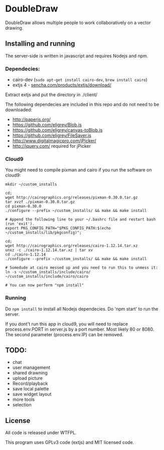 DoubleDraw
=============

DoubleDraw allows multiple people to work collaboratively on a vector drawing.

## Installing and running

The server-side is written in javascript and requires Nodejs and npm.

### Dependecies:

- cairo-dev (`sudo apt-get install cairo-dev`, `brew install cairo`)
- extjs 4 - [sencha.com/products/extjs/download/](http://www.sencha.com/products/extjs/download/)

Extract extjs and put the directory in ./client/

The following dependecies are included in this repo and do not need to be downloaded:

- http://paperjs.org/
- https://github.com/eligrey/Blob.js
- https://github.com/eligrey/canvas-toBlob.js
- https://github.com/eligrey/FileSaver.js
- http://www.digitalmagicpro.com/jPicker/
- http://jquery.com/ required for jPicker

### Cloud9

You might need to compile pixman and cairo if you run the software on cloud9:

    mkdir ~/custom_installs
    
    cd;
    wget http://cairographics.org/releases/pixman-0.30.0.tar.gz
    tar xvzf ./pixman-0.30.0.tar.gz
    cd pixman-0.30.0
    ./configure --prefix ~/custom_installs/ && make && make install
    
    # Append the following line to your ~/.bashrc file and restart bash (run 'exit').
    export PKG_CONFIG_PATH="$PKG_CONFIG_PATH:$(echo ~/custom_installs/lib/pkgconfig)";
    
    cd;
    wget http://cairographics.org/releases/cairo-1.12.14.tar.xz
    unxz -c ./cairo-1.12.14.tar.xz | tar xv
    cd ./cairo-1.12.14
    ./configure --prefix ~/custom_installs/ && make && make install
    
    # Somedude at cairo messed up and you need to run this to unmess it:
    ln -s ~/custom_installs/include/cairo/ ~/custom_installs/include/cairo/cairo

    # You can now perform "npm install"

### Running

Do `npm install` to install all Nodejs dependecies. Do 'npm start' to run the server.

If you dont't run this app in cloud9, you will need to replace process.env.PORT in server.js by a port number. Most likely 80 or 8080. The second parameter (process.env.IP) can be removed.

## TODO:
- chat
- user management
- shared drawning
- upload picture
- Record/playback
- save local palette
- save widget layout
- more tools
- selection

## License

All code is released under WTFPL.

This program uses GPLv3 code (extjs) and MIT licensed code.
